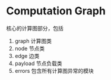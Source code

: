 # Computation Graph

核心的计算图部分，包括

1. graph 计算图类
2. node 节点类
3. edge 边类
4. payload 节点负载类
5. errors 包含所有计算图异常的模块